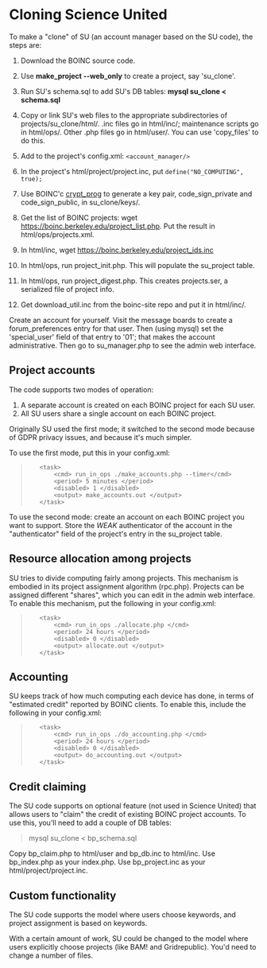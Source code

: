 # Cloning Science United

To make a "clone" of SU (an account manager based on the SU code), the steps are:
1. Download the BOINC source code.
1. Use **make_project --web_only** to create a project, say 'su_clone'.
1. Run SU's schema.sql to add SU's DB tables: **mysql su_clone < schema.sql**
1. Copy or link SU's web files to the appropriate subdirectories
   of projects/su_clone/html/.
   .inc files go in html/inc/;
   maintenance scripts go in html/ops/.
   Other .php files go in html/user/.
   You can use 'copy_files' to do this.
1. Add to the project's config.xml: `<account_manager/>`
1. In the project's html/project/project.inc, put `define("NO_COMPUTING", true);`

1. Use BOINC'c [crypt_prog](https://boinc.berkeley.edu/trac/wiki/CodeSigning) to generate a key pair, code_sign_private and code_sign_public, in su_clone/keys/.
1. Get the list of BOINC projects: wget https://boinc.berkeley.edu/project_list.php.  Put the result in html/ops/projects.xml.
1. In html/inc, wget https://boinc.berkeley.edu/project_ids.inc
1. In html/ops, run project_init.php.  This will populate the su_project table.
1. In html/ops, run project_digest.php.  This creates projects.ser, a serialized file of project info.
1. Get download_util.inc from the boinc-site repo and put it in html/inc/.

Create an account for yourself.
Visit the message boards to create a forum_preferences entry for that user.
Then (using mysql) set the 'special_user' field of that entry to '01'; that makes
the account administrative.
Then go to su_manager.php to see the admin web interface.

## Project accounts

The code supports two modes of operation:
1. A separate account is created on each BOINC project for each SU user.
1. All SU users share a single account on each BOINC project.

Originally SU used the first mode;
it switched to the second mode because of GDPR privacy issues,
and because it's much simpler.

To use the first mode, put this in your config.xml:
>        <task>
>            <cmd> run_in_ops ./make_accounts.php --timer</cmd>
>            <period> 5 minutes </period>
>            <disabled> 1 </disabled>
>            <output> make_accounts.out </output>
>        </task>

To use the second mode:
create an account on each BOINC project you want to support.
Store the *WEAK* authenticator of the account in the "authenticator" field
of the project's entry in the su_project table.

## Resource allocation among projects

SU tries to divide computing fairly among projects.
This mechanism is embodied in its project assignment algorithm (rpc.php).
Projects can be assigned different "shares",
which you can edit in the admin web interface.
To enable this mechanism, put the following in your config.xml:

>        <task>
>            <cmd> run_in_ops ./allocate.php </cmd>
>            <period> 24 hours </period>
>            <disabled> 0 </disabled>
>            <output> allocate.out </output>
>        </task>

## Accounting

SU keeps track of how much computing each device has done,
in terms of "estimated credit" reported by BOINC clients.
To enable this, include the following in your config.xml:

>        <task>
>            <cmd> run_in_ops ./do_accounting.php </cmd>
>            <period> 24 hours </period>
>            <disabled> 0 </disabled>
>            <output> do_accounting.out </output>
>        </task>

## Credit claiming

The SU code supports on optional feature (not used in Science United)
that allows users to "claim" the credit of existing BOINC project accounts.
To use this, you'll need to add a couple of DB tables:

> mysql su_clone < bp_schema.sql

Copy bp_claim.php to html/user and bp_db.inc to html/inc.
Use bp_index.php as your index.php.
Use bp_project.inc as your html/project/project.inc.

## Custom functionality

The SU code supports the model where users choose keywords,
and project assignment is based on keywords.

With a certain amount of work, SU could be changed to the
model where users explicitly choose projects (like BAM! and Gridrepublic).
You'd need to change a number of files.
